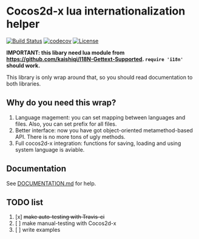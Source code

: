# Cocos2d-x lua internationalization helper
[![Build Status](https://travis-ci.org/v1993/cocos2d-x-lua-i18n.svg?branch=master)](https://travis-ci.org/v1993/cocos2d-x-lua-i18n)
[![codecov](https://codecov.io/gh/v1993/cocos2d-x-lua-i18n/branch/master/graph/badge.svg)](https://codecov.io/gh/v1993/cocos2d-x-lua-i18n)
[![License](http://img.shields.io/badge/License-MIT-brightgreen.svg)](LICENSE)

**IMPORTANT: this libary need lua module from https://github.com/kaishiqi/I18N-Gettext-Supported. `require 'i18n'` should work.**

This library is only wrap around that, so you should read documentation to both libraries.

## Why do you need this wrap?

1. Language magement: you can set mapping between languages and files. Also, you can set prefix for all files.
2. Better interface: now you have got object-oriented metamethod-based API. There is no more tons of ugly methods.
3. Full cocos2d-x integration: functions for saving, loading and using system language is aviable.

## Documentation

See [DOCUMENTATION.md](DOCUMENTATION.md) for help.

## TODO list

1. [x] ~~make auto-testing with Travis-ci~~
2. [ ] make manual-testing with Cocos2d-x
3. [ ] write examples
